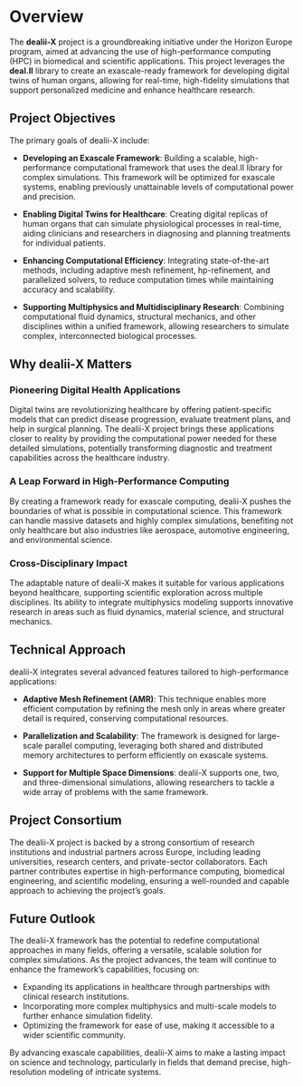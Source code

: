 # Overview

The **dealii-X** project is a groundbreaking initiative under the Horizon Europe program, aimed at advancing the use of high-performance computing (HPC) in biomedical and scientific applications. This project leverages the **deal.II** library to create an exascale-ready framework for developing digital twins of human organs, allowing for real-time, high-fidelity simulations that support personalized medicine and enhance healthcare research.

## Project Objectives

The primary goals of dealii-X include:

- **Developing an Exascale Framework**: Building a scalable, high-performance computational framework that uses the deal.II library for complex simulations. This framework will be optimized for exascale systems, enabling previously unattainable levels of computational power and precision.
  
- **Enabling Digital Twins for Healthcare**: Creating digital replicas of human organs that can simulate physiological processes in real-time, aiding clinicians and researchers in diagnosing and planning treatments for individual patients.

- **Enhancing Computational Efficiency**: Integrating state-of-the-art methods, including adaptive mesh refinement, hp-refinement, and parallelized solvers, to reduce computation times while maintaining accuracy and scalability.

- **Supporting Multiphysics and Multidisciplinary Research**: Combining computational fluid dynamics, structural mechanics, and other disciplines within a unified framework, allowing researchers to simulate complex, interconnected biological processes.

## Why dealii-X Matters

### Pioneering Digital Health Applications

Digital twins are revolutionizing healthcare by offering patient-specific models that can predict disease progression, evaluate treatment plans, and help in surgical planning. The dealii-X project brings these applications closer to reality by providing the computational power needed for these detailed simulations, potentially transforming diagnostic and treatment capabilities across the healthcare industry.

### A Leap Forward in High-Performance Computing

By creating a framework ready for exascale computing, dealii-X pushes the boundaries of what is possible in computational science. This framework can handle massive datasets and highly complex simulations, benefiting not only healthcare but also industries like aerospace, automotive engineering, and environmental science.

### Cross-Disciplinary Impact

The adaptable nature of dealii-X makes it suitable for various applications beyond healthcare, supporting scientific exploration across multiple disciplines. Its ability to integrate multiphysics modeling supports innovative research in areas such as fluid dynamics, material science, and structural mechanics.

## Technical Approach

dealii-X integrates several advanced features tailored to high-performance applications:

- **Adaptive Mesh Refinement (AMR)**: This technique enables more efficient computation by refining the mesh only in areas where greater detail is required, conserving computational resources.
  
- **Parallelization and Scalability**: The framework is designed for large-scale parallel computing, leveraging both shared and distributed memory architectures to perform efficiently on exascale systems.

- **Support for Multiple Space Dimensions**: dealii-X supports one, two, and three-dimensional simulations, allowing researchers to tackle a wide array of problems with the same framework.

## Project Consortium

The dealii-X project is backed by a strong consortium of research institutions and industrial partners across Europe, including leading universities, research centers, and private-sector collaborators. Each partner contributes expertise in high-performance computing, biomedical engineering, and scientific modeling, ensuring a well-rounded and capable approach to achieving the project’s goals.

## Future Outlook

The dealii-X framework has the potential to redefine computational approaches in many fields, offering a versatile, scalable solution for complex simulations. As the project advances, the team will continue to enhance the framework’s capabilities, focusing on:

- Expanding its applications in healthcare through partnerships with clinical research institutions.
- Incorporating more complex multiphysics and multi-scale models to further enhance simulation fidelity.
- Optimizing the framework for ease of use, making it accessible to a wider scientific community.

By advancing exascale capabilities, dealii-X aims to make a lasting impact on science and technology, particularly in fields that demand precise, high-resolution modeling of intricate systems.
